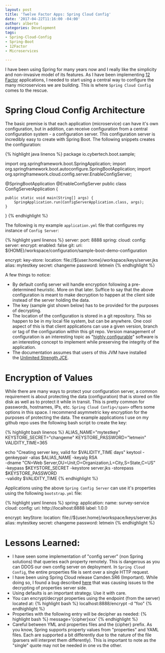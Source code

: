 ```yaml
---
layout: post
title: 'Twelve Factor Apps: Spring Cloud Config'
date: '2017-04-22T11:16:00 -04:00'
author: alberto
categories: Development
tags:
- Spring-Cloud-Config
- Spring-Boot
- 12Factor
- Microservices

---
```


I have been using Spring for many years now and I really like the simplicity and non-invasive model of its features. As I have been implementing <a href="https://12factor.net/" target="_blank">12 Factor</a> applications, I needed to start using a central way to configure the many microservices we are building. This is where ```Spring Cloud Config``` comes to the rescue.

# Spring Cloud Config Architecture
The basic premise is that each application (microservice) can have it's own configuration, but in addition, can receive configuration from a central configuration system - a configuration server. This configuration server is incredibly easy to create with Spring Boot. The following snippets creates the configuration:

{% highlight java linenos %}
package io.cybertech.boot.sample;

import org.springframework.boot.SpringApplication;
import org.springframework.boot.autoconfigure.SpringBootApplication;
import org.springframework.cloud.config.server.EnableConfigServer;

@SpringBootApplication
@EnableConfigServer
public class ConfigServerApplication {

	public static void main(String[] args) {
		SpringApplication.run(ConfigServerApplication.class, args);
	}
}
{% endhighlight %}

The following is my example ```application.yml``` file that configures my instance of ```Config Server```:


{% highlight yaml linenos %}
server:
  port: 8888
spring:
  cloud:
    config:
      server:
        encrypt:
          enabled: false
        git:
          uri: ${HOME}/workspace/configuration/sample-boot-demo-configuration

encrypt:
  key-store:
    location: file://${user.home}/workspace/keys/server.jks
    alias: mytestkey
    secret: changeme
    password: letmein
{% endhighlight %}

A few things to notice:
* By default config server will handle encryption following a pre-determined heuristic. More on that later. Suffice to say that the above configuration is meant to make decryption to happen at the client side instead of the server holding the data.
* The key (sample gist shown below) has to be provided for the purposes of decrypting.
* The location of the configuration is stored in a git repository. This so happen to be in my local file system, but can be anywhere. One cool aspect of this is that client applications can use a given version, branch or tag of the configuration within this git repo. Version management of configuration is an interesting topic as "<a href="http://tscm.io/blog-highlyconfigurablesoftware.php" target="_blank">highly configurable</a>" software is an interesting concept to implement while preserving the integrity of the application.
* The documentation assumes that users of this JVM have installed the&nbsp;<a href="http://www.oracle.com/technetwork/java/javase/downloads/jce8-download-2133166.html" target="_blank">Unlimited Strength JCE</a>.

# Encryption of Values
While there are many ways to protect your configuration server, a common requirement is about protecting the data (configuration) that is stored on file disk as well as to protect it while in transit. This is pretty common for passwords, hostnames, IPs, etc. ```Spring Cloud Config</span>``` offers some options in this space. I recommend asymmetric key encryption for the purposes of protecting the data. The example applications I use on my github repo uses the following bash script to create the key:

{% highlight bash linenos %}
ALIAS_NAME="mytestkey"
KEYSTORE_SECRET="changeme"
KEYSTORE_PASSWORD="letmein"
VALIDITY_TIME=365

echo "Creating server key, valid for $VALIDITY_TIME days"
keytool -genkeypair -alias $ALIAS_NAME -keyalg RSA \
  -dname "CN=Web Server,OU=Unit,O=Organization,L=City,S=State,C=US" \
  -keypass $KEYSTORE_SECRET -keystore server.jks -storepass $KEYSTORE_PASSWORD \
  -validity $VALIDITY_TIME
{% endhighlight %}


Applications using the above ```Spring Config Server``` can use it's properties using the following ```bootstrap.yml``` file:

{% highlight yaml linenos %}
spring:
  application:
    name: survey-service
  cloud:
    config:
      uri: http://localhost:8888
      label: 1.0.0

encrypt:
  keyStore:
    location: file://${user.home}/workspace/keys/server.jks
    alias: mytestkey
    secret: changeme
    password: letmein
{% endhighlight %}

# Lessons Learned:
* I have seen some implementation of "config server" (non Spring solutions) that queries each property remotely. This is dangerous as you can DDOS our own config server on deployment. In ```Spring Cloud Config```, the entire properties file is sent over a single HTTP request.
* I have been using Spring Cloud release Camden.SR6 (Important). While doing so, I found a bug described <a href="https://github.com/spring-cloud/spring-cloud-commons/issues/191" target="_blank">here</a> that was causing issues to the decrypting of properties server side.
* Using defaults is an important strategy. Use it with care.
* You can encrypt/decrypt properties using the endpoint (from the server) located at:
{% highlight bash %}
   localhost:8888/encrypt -d "foo"
{% endhighlight %}
* Properties with the following entry will be decipher as needed:
{% highlight bash %}
   message='{cipher}xxx'
{% endhighlight %}
* Careful between YML and properties files and the {cipher} prefix. As you know, Spring supports property values from "properties" and YAML files. Each are supported a bit differently due to the nature of the file (parsers will interpret them differently). This is important to note as the "single" quote may not be needed in one vs the other.